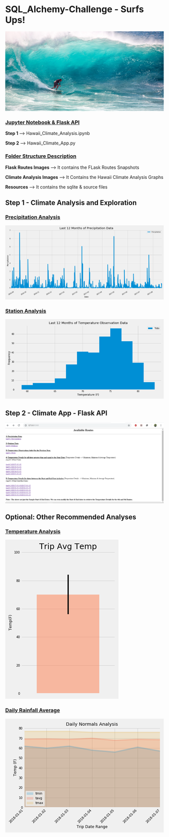 # SQL_Alchemy-Challenge - Surfs Ups!


![surfs-up.jpeg](surfs-up.jpeg)

### <ins> Jupyter Notebook & Flask API </ins>

<b> Step 1 </b> --> Hawaii_Climate_Analysis.ipynb

<b> Step 2  </b> --> Hawaii_Climate_App.py

### <ins> Folder Structure Description </ins>

<b> Flask Routes Images </b> --> It contains the FLask Routes Snapshots

<b> Climate Analysis Images </b> --> It Contains the Hawaii Climate Analysis Graphs

<b> Resources </b> --> It contains the sqlite & source files 


## Step 1 - Climate Analysis and Exploration

### <ins> Precipitation Analysis </ins>

  ![Precipitation_Analysis](Climate%20Analysis%20Images/Precipitation_Analysis.png)
  
### <ins> Station Analysis </ins>

   ![Station_tobs_Analysis](Climate%20Analysis%20Images/Station_tobs_Analysis.png)

## Step 2 - Climate App - Flask API

   ![Home Page](Flask%20Routes%20Images/Home_Page_Available_Routes.PNG)
   
## Optional: Other Recommended Analyses

### <ins> Temperature Analysis </ins>

  ![Temperature_Analysis](Climate%20Analysis%20Images/Temperature_Analysis.png)

### <ins> Daily Rainfall Average </ins>

  ![Daily Rainfall Average](Climate%20Analysis%20Images/Daily_Normals_Analysis.png)
